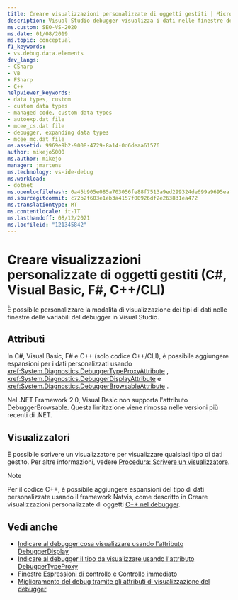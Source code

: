 ```yaml
---
title: Creare visualizzazioni personalizzate di oggetti gestiti | Microsoft Docs
description: Visual Studio debugger visualizza i dati nelle finestre delle variabili. Informazioni su come personalizzare la modalità di visualizzazione dei tipi di dati, inclusi quelli personalizzati.
ms.custom: SEO-VS-2020
ms.date: 01/08/2019
ms.topic: conceptual
f1_keywords:
- vs.debug.data.elements
dev_langs:
- CSharp
- VB
- FSharp
- C++
helpviewer_keywords:
- data types, custom
- custom data types
- managed code, custom data types
- autoexp.dat file
- mcee_cs.dat file
- debugger, expanding data types
- mcee_mc.dat file
ms.assetid: 9969e9b2-9008-4729-8a14-0d6deaa61576
author: mikejo5000
ms.author: mikejo
manager: jmartens
ms.technology: vs-ide-debug
ms.workload:
- dotnet
ms.openlocfilehash: 0a45b905e085a703056fe88f7513a9ed299324de699a9695eaffab97e7dc586e
ms.sourcegitcommit: c72b2f603e1eb3a4157f00926df2e263831ea472
ms.translationtype: MT
ms.contentlocale: it-IT
ms.lasthandoff: 08/12/2021
ms.locfileid: "121345842"
---
```

# <a name="create-custom-views-of-managed-objects-c-visual-basic-f-ccli"></a>Creare visualizzazioni personalizzate di oggetti gestiti (C#, Visual Basic, F#, C++/CLI)
È possibile personalizzare la modalità di visualizzazione dei tipi di dati nelle finestre delle variabili del debugger in Visual Studio.

## <a name="attributes"></a>Attributi

In C#, Visual Basic, F# e C++ (solo codice C++/CLI), è possibile aggiungere espansioni per i dati personalizzati usando <xref:System.Diagnostics.DebuggerTypeProxyAttribute> , <xref:System.Diagnostics.DebuggerDisplayAttribute> e <xref:System.Diagnostics.DebuggerBrowsableAttribute> .

Nel .NET Framework 2.0, Visual Basic non supporta l'attributo DebuggerBrowsable. Questa limitazione viene rimossa nelle versioni più recenti di .NET.

## <a name="visualizers"></a>Visualizzatori

È possibile scrivere un visualizzatore per visualizzare qualsiasi tipo di dati gestito. Per altre informazioni, vedere [Procedura: Scrivere un visualizzatore](create-custom-visualizers-of-data.md).

> [!NOTE]
> Per il codice C++, è possibile aggiungere espansioni del tipo di dati personalizzate usando il framework Natvis, come descritto in Creare visualizzazioni personalizzate di oggetti [C++ nel debugger](create-custom-views-of-native-objects.md).

## <a name="see-also"></a>Vedi anche

- [Indicare al debugger cosa visualizzare usando l'attributo DebuggerDisplay](../debugger/using-the-debuggerdisplay-attribute.md)
- [Indicare al debugger il tipo da visualizzare usando l'attributo DebuggerTypeProxy](../debugger/using-debuggertypeproxy-attribute.md)
- [Finestre Espressioni di controllo e Controllo immediato](../debugger/watch-and-quickwatch-windows.md)
- [Miglioramento del debug tramite gli attributi di visualizzazione del debugger](/dotnet/framework/debug-trace-profile/enhancing-debugging-with-the-debugger-display-attributes)
